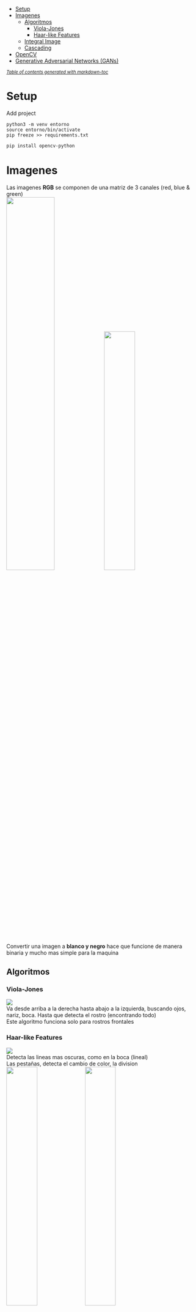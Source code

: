 - [Setup](#setup)
- [Imagenes](#imagenes)
  * [Algoritmos](#algoritmos)
    + [Viola-Jones](#viola-jones)
    + [Haar-like Features](#haar-like-features)
  * [Integral Image](#integral-image)
  * [Cascading](#cascading)
- [OpenCV](#opencv)
- [Generative Adversarial Networks (GANs)](#generative-adversarial-networks--gans-)

<small><i><a href='http://ecotrust-canada.github.io/markdown-toc/'>Table of contents generated with markdown-toc</a></i></small>

# Setup

Add project
```
python3 -m venv entorno
source entorno/bin/activate
pip freeze >> requirements.txt
```

```sh
pip install opencv-python
```

# Imagenes
Las imagenes **RGB** se componen de una matriz de 3 canales (red, blue & green)<br />
<img src="images/1.png" width="50%"/>
<img src="images/2.png" width="40%"/><br />
Convertir una imagen a **blanco y negro** hace que funcione de manera binaria y mucho mas simple para la maquina<br />

## Algoritmos

### Viola-Jones
<img src="images/3.png"/><br />
Va desde arriba a la derecha hasta abajo a la izquierda, buscando ojos, nariz, boca. Hasta que detecta el rostro (encontrando todo)<br />
Este algoritmo funciona solo para rostros frontales<br />

### Haar-like Features
<img src="images/4.png"/><br />
Detecta las lineas mas oscuras, como en la boca (lineal)<br />
Las pestañas, detecta el cambio de color, la division<br />
<img src="images/6.png" width="40%"/>
<img src="images/5.png" width="40%"/><br />
Deteccion de los vaores entre 0 y 1 (escala de grises)<br />
<img src="images/7.png"/><br />
Para calcular que representa el blanco y el negro se calcula la media de los valores<br />
<img src="images/8.png"/><br />

## Integral Image
Es muy costoso hacer una sumatoria de cuadrados para cada uno, por eso utilizamos una imagen integral<br />
Genera matriz sumando los valores hasta la izquierda y hasta arriba<br />
<img src="images/9.png"/><br />
De esta manera solo tenemos que realizar la ecuacion con estos 4 valores, por mas que el cuadro contenga miles de pixels<br />
<img src="images/10.png" width="40%"/>
<img src="images/11.png" width="40%"/><br />
<img src="images/12.png" width="40%"/>
<img src="images/13.png" width="40%"/><br />
<img src="images/14.png"/><br />
<img src="images/15.png"/>

## Cascading 
<img src="images/16.png"/><br />
<img src="images/17.png"/><br />


# SSD
Single Shot detection><br />
<img src="images/18.png"/><br />
<img src="images/19.png"/>


# Multi-Box
Se generan muchos box en cada punto, y de esa manera buscamos detectar objetos<br />
POr ejemplo, detecta y coloca en rojo cuando encuentra una persona<br />
<img src="images/20.png"/><br />
<img src="images/21.png"/><br />


# OpenCV
OpenCV no utiliza redes neuronales, por eso solo importamos **cv2**, solo utiliza cascade<br />
Es ideal para deteccion facial<br />



# Generative Adversarial Networks (GANs)
Redes generativas de confrontacion, pueden crear imagenes que no existian.
Se divide en 2:

### Generator (G)
Genera las imagenes en base al ruido, genera imagenes aleatoreas que utilizaremos para entrenar al **Discriminator**, luego que el discriminator termina hacemos la propagacion hacia atras y volvemos a crear imagenes en base a lo que aprendio el **D**

### Discriminator (D)
Rival de **G**, aprende la las imagenes de animales, personas, etc.. <br />
Discrimina de lo que son perros y lo que no son perros, por ejemplo.<br />
Me viene una imagen y devuelvo 1 si es un perro o un 0 si no lo es <br />
<img src="images/22.png"/><br />

## Entrenamiento
<img src="images/23.png"/><br />
<img src="images/24.png"/><br />
<img src="images/25.png"/><br />

## Usos de GANs
- Generar imagenes
- Modificar imagenes
- Super resolucion
- Generador de Speech

# Deep Learning
El concepto de deep learning existio siempre, lo que le da tanto impacto hoy en dia es el aumento de la capacidad<br />
<img src="images/26.png"/><br />

# OCR
Tecnicas para localizar y extraer texto, para esto utilizaremos 2 tecnologias:
- Computer Vision
  - Escanear documento
  - Identificar la ubicacion del texto
  - Extraer el texto
- Natural Language Processing
  - Extraer entidades del texto
  - Limpieaza del texto
<img>

## Tesseract
Open source reconocimiento de texto, es un Apache: https://tesseract-ocr.github.io/tessdoc/Installation.html

### Setup

```sh
sudo apt install tesseract-ocr
sudo apt install libtesseract-dev

pip install pytesseract
```

## Spacy
Procesamiento del lenguaje natural: https://spacy.io/ <br />
Nos proporciona ya un modelo de NLP

### Setup
Para instalarlo vamos a https://spacy.io/usage

```sh
pip install -U pip setuptools wheel
pip install -U spacy
python -m spacy download en_core_web_sm # bajaremos el modelo para entrenar nuestros documentos
python -m spacy download es_core_news_sm
```